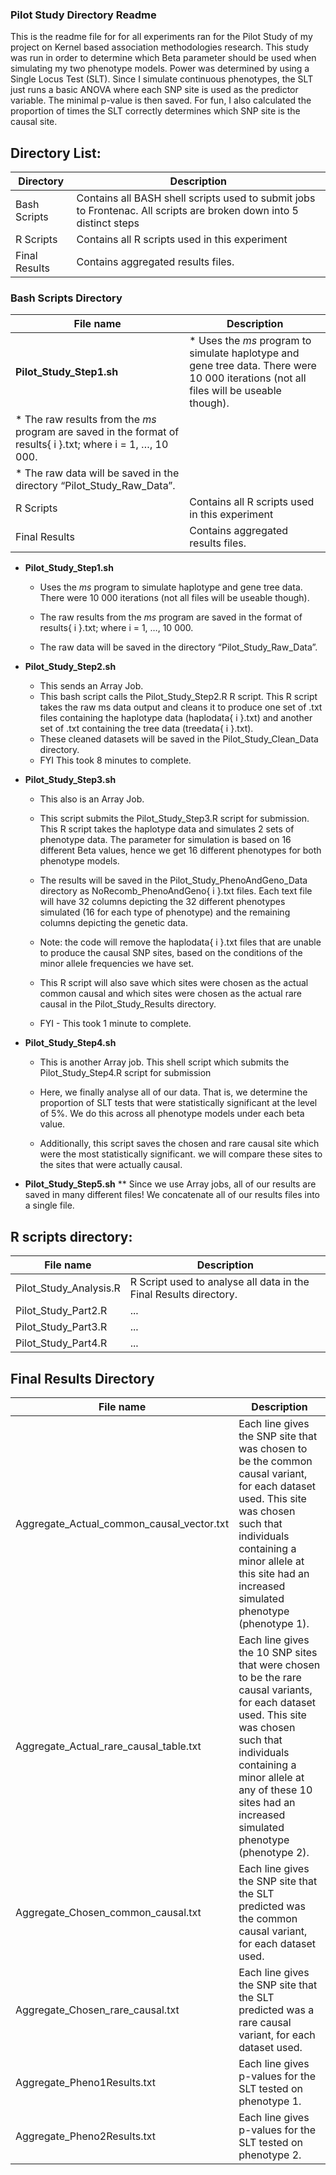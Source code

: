 ### Pilot Study Directory Readme
This is the readme file for for all experiments ran for the Pilot Study of my project on Kernel based association methodologies research. This study was run in order to determine which Beta parameter should be used when simulating my two phenotype models. Power was determined by using a Single Locus Test (SLT). Since I simulate continuous phenotypes, the SLT just runs a basic ANOVA where each SNP site is used as the predictor variable. The minimal p-value is then saved. For fun, I also calculated the proportion of times the SLT correctly determines which SNP site is the causal site.

## Directory List:

Directory | Description
--------- | ---------
Bash Scripts | Contains all BASH shell scripts used to submit jobs to Frontenac. All scripts are broken down into 5 distinct steps
R Scripts | Contains all R scripts used in this experiment
Final Results | Contains aggregated results files.


### Bash Scripts Directory

File name | Description
--------- | ---------
__Pilot_Study_Step1.sh__ |   * Uses the *ms* program to simulate haplotype and gene tree data. There were 10 000 iterations (not all files will be useable though).
| * The raw results from the _ms_ program are saved in the format of results{ i }.txt; where i = 1, …, 10 000. 
| * The raw data will be saved in the directory “Pilot_Study_Raw_Data”.
R Scripts | Contains all R scripts used in this experiment
Final Results | Contains aggregated results files.

* __Pilot_Study_Step1.sh__
  * Uses the *ms* program to simulate haplotype and gene tree data. There were 10 000 iterations (not all files will be useable though).
  * The raw results from the _ms_ program are saved in the format of results{ i }.txt;
  where i = 1, …, 10 000. 
  
  * The raw data will be saved in the directory “Pilot_Study_Raw_Data”.


* __Pilot_Study_Step2.sh__
  * This sends an Array Job.
  * This bash script calls the Pilot_Study_Step2.R R script. This R script takes the raw ms data output and cleans it to produce one set of .txt files containing the haplotype data (haplodata{ i }.txt) and another set of .txt containing the tree data (treedata{ i }.txt).
  * These cleaned datasets will be saved in the Pilot_Study_Clean_Data directory.
  * FYI This took 8 minutes to complete.


* __Pilot_Study_Step3.sh__
  * This also is an Array Job. 
  * This script submits the Pilot_Study_Step3.R script for submission. This R script takes the haplotype data and simulates 2 sets of phenotype data. The parameter for simulation is based on 16 different Beta values, hence we get 16 different phenotypes for both phenotype models. 
  * The results will be saved in the Pilot_Study_PhenoAndGeno_Data directory as NoRecomb_PhenoAndGeno{ i }.txt files. Each text file will have 32 columns depicting the 32 different phenotypes simulated (16 for each type of phenotype) and the remaining columns depicting the genetic data.
 
  * Note: the code will remove the haplodata{ i }.txt files that are unable to produce the causal SNP sites, based on the conditions of the minor allele frequencies we have set.
  
  * This R script will also save which sites were chosen as the actual common causal and which sites were chosen as the actual rare causal in the Pilot_Study_Results directory.
  
  * FYI - This took 1 minute to complete.


* __Pilot_Study_Step4.sh__
  * This is another Array job.  This shell script which submits the Pilot_Study_Step4.R script for submission
  
  * Here, we finally analyse all of our data. That is, we determine the proportion of SLT tests that were statistically significant at the level of 5%. We do this across all phenotype models under each beta value.
  
  * Additionally, this script saves the chosen and rare causal site which were the most statistically significant. we will compare these sites to the sites that were actually causal.


* __Pilot_Study_Step5.sh__
  ** Since we use Array jobs, all of our results are saved in many different files! We concatenate all of our results files into a single file. 

## R scripts directory:

File name | Description
--------- | ---------
Pilot_Study_Analysis.R | R Script used to analyse all data in the Final Results directory.
Pilot_Study_Part2.R | ...
Pilot_Study_Part3.R | ...
Pilot_Study_Part4.R | ...

## Final Results Directory

File name | Description
--------- | ---------
Aggregate_Actual_common_causal_vector.txt | Each line gives the SNP site that was chosen to be the common causal variant, for each dataset used. This site was chosen such that individuals containing a minor allele at this site had an increased simulated phenotype (phenotype 1). 
Aggregate_Actual_rare_causal_table.txt | Each line gives the 10 SNP sites that were chosen to be the rare causal variants, for each dataset used. This site was chosen such that individuals containing a minor allele at any of these 10 sites had an increased simulated phenotype (phenotype 2). 
Aggregate_Chosen_common_causal.txt | Each line gives the SNP site that the SLT predicted was the common causal variant, for each dataset used.
Aggregate_Chosen_rare_causal.txt | Each line gives the SNP site that the SLT predicted was a rare causal variant, for each dataset used.
Aggregate_Pheno1Results.txt | Each line gives p-values for the SLT tested on phenotype 1. 
Aggregate_Pheno2Results.txt | Each line gives p-values for the SLT tested on phenotype 2. 
